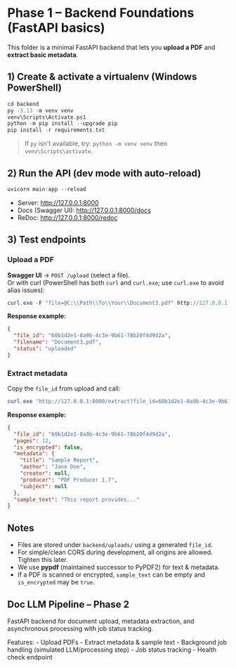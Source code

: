 # Phase 1 – Backend Foundations (FastAPI basics)

This folder is a minimal FastAPI backend that lets you **upload a PDF** and **extract basic metadata**.

## 1) Create & activate a virtualenv (Windows PowerShell)

```powershell
cd backend
py -3.13 -m venv venv
venv\Scripts\Activate.ps1
python -m pip install --upgrade pip
pip install -r requirements.txt
```

> If `py` isn't available, try: `python -m venv venv` then `venv\Scripts\activate`.

## 2) Run the API (dev mode with auto-reload)
```powershell
uvicorn main:app --reload
```
- Server: http://127.0.0.1:8000
- Docs (Swagger UI): http://127.0.0.1:8000/docs
- ReDoc: http://127.0.0.1:8000/redoc

## 3) Test endpoints

### Upload a PDF
**Swagger UI** → `POST /upload` (select a file).  
Or with curl (PowerShell has both `curl` and `curl.exe`; use `curl.exe` to avoid alias issues):

```powershell
curl.exe -F "file=@C:\\Path\\To\\Your\\Document3.pdf" http://127.0.0.1:8000/upload
```
**Response example:**
```json
{
  "file_id": "60b1d2e1-8a9b-4c3e-9b61-78b20f4d9d2a",
  "filename": "Document3.pdf",
  "status": "uploaded"
}
```

### Extract metadata
Copy the `file_id` from upload and call:
```powershell
curl.exe "http://127.0.0.1:8000/extract?file_id=60b1d2e1-8a9b-4c3e-9b61-78b20f4d9d2a"
```
**Response example:**
```json
{
  "file_id": "60b1d2e1-8a9b-4c3e-9b61-78b20f4d9d2a",
  "pages": 12,
  "is_encrypted": false,
  "metadata": {
    "title": "Sample Report",
    "author": "Jane Doe",
    "creator": null,
    "producer": "PDF Producer 1.7",
    "subject": null
  },
  "sample_text": "This report provides..."
}
```

## Notes
- Files are stored under `backend/uploads/` using a generated `file_id`.
- For simple/clean CORS during development, all origins are allowed. Tighten this later.
- We use **pypdf** (maintained successor to PyPDF2) for text & metadata.
- If a PDF is scanned or encrypted, `sample_text` can be empty and `is_encrypted` may be `true`.

Doc LLM Pipeline – Phase 2
--------------------------------
FastAPI backend for document upload, metadata extraction,
and asynchronous processing with job status tracking.

Features:
    - Upload PDFs
    - Extract metadata & sample text
    - Background job handling (simulated LLM/processing step)
    - Job status tracking
    - Health check endpoint
